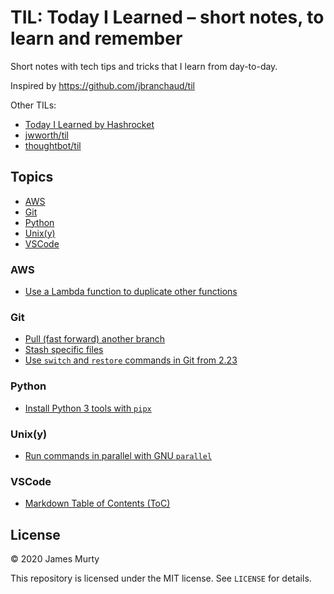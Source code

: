 # TIL: Today I Learned – short notes, to learn and remember

Short notes with tech tips and tricks that I learn from day-to-day.

Inspired by https://github.com/jbranchaud/til

Other TILs:

- [Today I Learned by Hashrocket](https://til.hashrocket.com)
- [jwworth/til](https://github.com/jwworth/til)
- [thoughtbot/til](https://github.com/thoughtbot/til)

## Topics

- [AWS](#aws)
- [Git](#git)
- [Python](#python)
- [Unix(y)](#unixy)
- [VSCode](#vscode)

### AWS

- [Use a Lambda function to duplicate other functions](aws/function-to-duplicate-lambda-functions.md)

### Git

- [Pull (fast forward) another branch](git/pull-fast-forward-another-branch.md)
- [Stash specific files](git/stash-specific-files.md)
- [Use `switch` and `restore` commands in Git from 2.23](git/use-switch-and-restore-in-git-from-2.23.md)

### Python

- [Install Python 3 tools with `pipx`](python/install-python-tools-with-pipx.md)

### Unix(y)

- [Run commands in parallel with GNU `parallel`](unix/run-commands-in-parallel-with-parallel.md)

### VSCode

- [Markdown Table of Contents (ToC)](vscode/markdown-table-of-contents.md)

## License

&copy; 2020 James Murty

This repository is licensed under the MIT license. See `LICENSE` for details.
